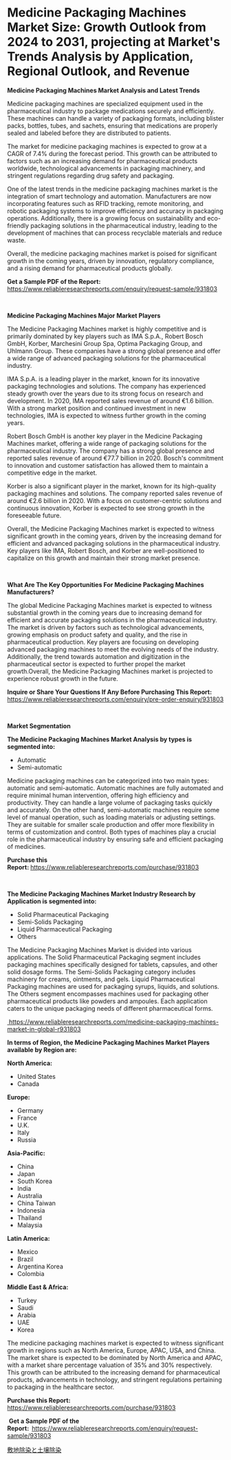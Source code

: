 <p><h1>Medicine Packaging Machines Market Size: Growth Outlook from 2024 to 2031, projecting at Market's Trends Analysis by Application, Regional Outlook, and Revenue</h1></p><p><strong>Medicine Packaging Machines Market Analysis and Latest Trends</strong></p>
<p><p>Medicine packaging machines are specialized equipment used in the pharmaceutical industry to package medications securely and efficiently. These machines can handle a variety of packaging formats, including blister packs, bottles, tubes, and sachets, ensuring that medications are properly sealed and labeled before they are distributed to patients.</p><p>The market for medicine packaging machines is expected to grow at a CAGR of 7.4% during the forecast period. This growth can be attributed to factors such as an increasing demand for pharmaceutical products worldwide, technological advancements in packaging machinery, and stringent regulations regarding drug safety and packaging.</p><p>One of the latest trends in the medicine packaging machines market is the integration of smart technology and automation. Manufacturers are now incorporating features such as RFID tracking, remote monitoring, and robotic packaging systems to improve efficiency and accuracy in packaging operations. Additionally, there is a growing focus on sustainability and eco-friendly packaging solutions in the pharmaceutical industry, leading to the development of machines that can process recyclable materials and reduce waste.</p><p>Overall, the medicine packaging machines market is poised for significant growth in the coming years, driven by innovation, regulatory compliance, and a rising demand for pharmaceutical products globally.</p></p>
<p><strong>Get a Sample PDF of the Report:&nbsp;</strong> <a href="https://www.reliableresearchreports.com/enquiry/request-sample/931803">https://www.reliableresearchreports.com/enquiry/request-sample/931803</a></p>
<p>&nbsp;</p>
<p><strong>Medicine Packaging Machines Major Market Players</strong></p>
<p><p>The Medicine Packaging Machines market is highly competitive and is primarily dominated by key players such as IMA S.p.A., Robert Bosch GmbH, Korber, Marchesini Group Spa, Optima Packaging Group, and Uhlmann Group. These companies have a strong global presence and offer a wide range of advanced packaging solutions for the pharmaceutical industry.</p><p>IMA S.p.A. is a leading player in the market, known for its innovative packaging technologies and solutions. The company has experienced steady growth over the years due to its strong focus on research and development. In 2020, IMA reported sales revenue of around €1.6 billion. With a strong market position and continued investment in new technologies, IMA is expected to witness further growth in the coming years.</p><p>Robert Bosch GmbH is another key player in the Medicine Packaging Machines market, offering a wide range of packaging solutions for the pharmaceutical industry. The company has a strong global presence and reported sales revenue of around €77.7 billion in 2020. Bosch's commitment to innovation and customer satisfaction has allowed them to maintain a competitive edge in the market.</p><p>Korber is also a significant player in the market, known for its high-quality packaging machines and solutions. The company reported sales revenue of around €2.6 billion in 2020. With a focus on customer-centric solutions and continuous innovation, Korber is expected to see strong growth in the foreseeable future.</p><p>Overall, the Medicine Packaging Machines market is expected to witness significant growth in the coming years, driven by the increasing demand for efficient and advanced packaging solutions in the pharmaceutical industry. Key players like IMA, Robert Bosch, and Korber are well-positioned to capitalize on this growth and maintain their strong market presence.</p></p>
<p>&nbsp;</p>
<p><strong>What Are The Key Opportunities For Medicine Packaging Machines Manufacturers?</strong></p>
<p><p>The global Medicine Packaging Machines market is expected to witness substantial growth in the coming years due to increasing demand for efficient and accurate packaging solutions in the pharmaceutical industry. The market is driven by factors such as technological advancements, growing emphasis on product safety and quality, and the rise in pharmaceutical production. Key players are focusing on developing advanced packaging machines to meet the evolving needs of the industry. Additionally, the trend towards automation and digitization in the pharmaceutical sector is expected to further propel the market growth.Overall, the Medicine Packaging Machines market is projected to experience robust growth in the future.</p></p>
<p><strong>Inquire or Share Your Questions If Any Before Purchasing This Report:</strong> <a href="https://www.reliableresearchreports.com/enquiry/pre-order-enquiry/931803">https://www.reliableresearchreports.com/enquiry/pre-order-enquiry/931803</a></p>
<p>&nbsp;</p>
<p><strong>Market Segmentation</strong></p>
<p><strong>The Medicine Packaging Machines Market Analysis by types is segmented into:</strong></p>
<p><ul><li>Automatic</li><li>Semi-automatic</li></ul></p>
<p><p>Medicine packaging machines can be categorized into two main types: automatic and semi-automatic. Automatic machines are fully automated and require minimal human intervention, offering high efficiency and productivity. They can handle a large volume of packaging tasks quickly and accurately. On the other hand, semi-automatic machines require some level of manual operation, such as loading materials or adjusting settings. They are suitable for smaller scale production and offer more flexibility in terms of customization and control. Both types of machines play a crucial role in the pharmaceutical industry by ensuring safe and efficient packaging of medicines.</p></p>
<p><strong>Purchase this Report:&nbsp;</strong><a href="https://www.reliableresearchreports.com/purchase/931803">https://www.reliableresearchreports.com/purchase/931803</a></p>
<p>&nbsp;</p>
<p><strong>The Medicine Packaging Machines Market Industry Research by Application is segmented into:</strong></p>
<p><ul><li>Solid Pharmaceutical Packaging</li><li>Semi-Solids Packaging</li><li>Liquid Pharmaceutical Packaging</li><li>Others</li></ul></p>
<p><p>The Medicine Packaging Machines Market is divided into various applications. The Solid Pharmaceutical Packaging segment includes packaging machines specifically designed for tablets, capsules, and other solid dosage forms. The Semi-Solids Packaging category includes machinery for creams, ointments, and gels. Liquid Pharmaceutical Packaging machines are used for packaging syrups, liquids, and solutions. The Others segment encompasses machines used for packaging other pharmaceutical products like powders and ampoules. Each application caters to the unique packaging needs of different pharmaceutical forms.</p></p>
<p><a href="https://www.reliableresearchreports.com/medicine-packaging-machines-market-in-global-r931803">&nbsp;https://www.reliableresearchreports.com/medicine-packaging-machines-market-in-global-r931803</a></p>
<p><strong>In terms of Region, the Medicine Packaging Machines Market Players available by Region are:</strong></p>
<p>
    <p> <strong> North America: </strong>
        <ul>
            <li>United States</li>
            <li>Canada</li>
        </ul>
        </p> 
    <p> <strong> Europe: </strong>
        <ul>
            <li>Germany</li>
            <li>France</li>
            <li>U.K.</li>
            <li>Italy</li>
            <li>Russia</li>
        </ul>
        </p> 
    <p> <strong> Asia-Pacific: </strong>
        <ul>
            <li>China</li>
            <li>Japan</li>
            <li>South Korea</li>
            <li>India</li>
            <li>Australia</li>
            <li>China Taiwan</li>
            <li>Indonesia</li>
            <li>Thailand</li>
            <li>Malaysia</li>
        </ul>
        </p> 
    <p> <strong> Latin America: </strong>
        <ul>
            <li>Mexico</li>
            <li>Brazil</li>
            <li>Argentina Korea</li>
            <li>Colombia</li>
        </ul>
        </p> 
    <p> <strong> Middle East & Africa: </strong>
        <ul>
            <li>Turkey</li>
            <li>Saudi</li>
            <li>Arabia</li>
            <li>UAE</li>
            <li>Korea</li>
        </ul>
    </p>
    </p>
<p><p>The medicine packaging machines market is expected to witness significant growth in regions such as North America, Europe, APAC, USA, and China. The market share is expected to be dominated by North America and APAC, with a market share percentage valuation of 35% and 30% respectively. This growth can be attributed to the increasing demand for pharmaceutical products, advancements in technology, and stringent regulations pertaining to packaging in the healthcare sector.</p></p>
<p><strong>Purchase this Report: </strong><a href="https://www.reliableresearchreports.com/purchase/931803">https://www.reliableresearchreports.com/purchase/931803</a></p>
<p>&nbsp;<strong>Get a Sample PDF of the Report:&nbsp;&nbsp;</strong><a href="https://www.reliableresearchreports.com/enquiry/request-sample/931803">https://www.reliableresearchreports.com/enquiry/request-sample/931803</a></p>
<p><strong></strong></p>
<p><p><a href="https://github.com/KenyonJohns/Market-Research-Report-List-1/blob/main/831747384037.md">敷地除染と土壌除染</a></p></p>